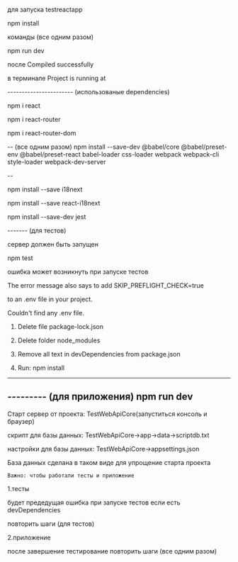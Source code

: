для запуска testreactapp

npm install

команды (все одним разом)

npm run dev

после Compiled successfully

в терминале Project is running at

----------------------- (использованые dependencies)

npm i react

npm i react-router

npm i react-router-dom

-- (все одним разом)
npm install --save-dev @babel/core @babel/preset-env  @babel/preset-react babel-loader css-loader webpack webpack-cli style-loader webpack-dev-server

--

npm install --save i18next

npm install --save react-i18next

npm install --save-dev jest

------- (для тестов)

сервер должен быть запущен

npm test

 
ошибка может возникнуть при запуске тестов 

The error message also says to add SKIP_PREFLIGHT_CHECK=true

to an .env file in your project.

Couldn't find any .env file.

1. Delete file package-lock.json

2. Delete folder node_modules

3. Remove all text in devDependencies from package.json

4. Run: npm install
--------- 


--------- (для приложения)
npm run dev
---------



Cтарт cервер от проекта: TestWebApiCore(запуститься консоль и браузер) 

скрипт для базы данных: TestWebApiCore->app->data->scriptdb.txt

настройки для базы данных: TestWebApiCore->appsettings.json

База данных сделана в таком виде для упрощение старта проекта



	Важно: чтобы работали тесты и приложение
1.тесты

будет предедущая ошибка при запуске тестов если есть devDependencies

повторить шаги (для тестов)

2.приложение

после завершение тестирование повторить шаги (все одним разом)

